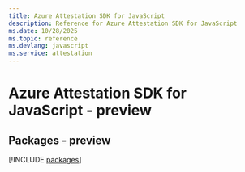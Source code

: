 ```yaml
---
title: Azure Attestation SDK for JavaScript
description: Reference for Azure Attestation SDK for JavaScript
ms.date: 10/28/2025
ms.topic: reference
ms.devlang: javascript
ms.service: attestation
---
```

# Azure Attestation SDK for JavaScript - preview
## Packages - preview
[!INCLUDE [packages](attestation-index.md)]